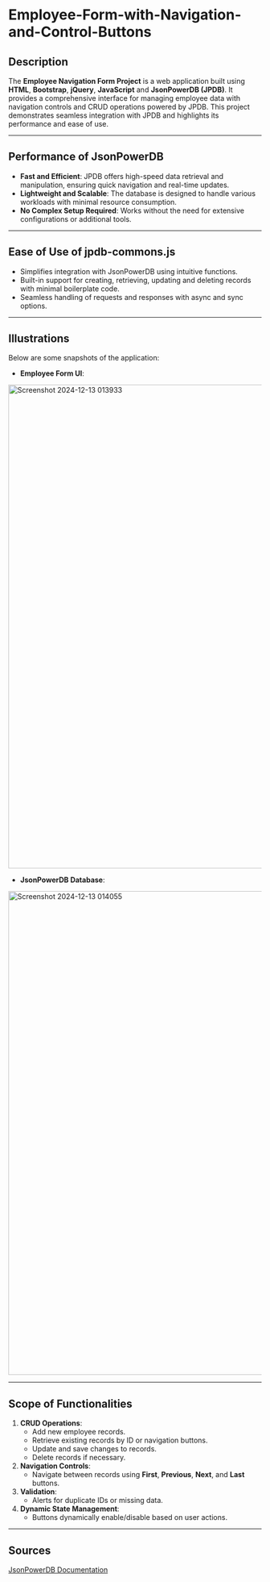 # Employee-Form-with-Navigation-and-Control-Buttons

## Description
The **Employee Navigation Form Project** is a web application built using **HTML**, **Bootstrap**, **jQuery**, **JavaScript** and **JsonPowerDB (JPDB)**. It provides a comprehensive interface for managing employee data with navigation controls and CRUD operations powered by JPDB. This project demonstrates seamless integration with JPDB and highlights its performance and ease of use.

---

## Performance of JsonPowerDB
- **Fast and Efficient**: JPDB offers high-speed data retrieval and manipulation, ensuring quick navigation and real-time updates.
- **Lightweight and Scalable**: The database is designed to handle various workloads with minimal resource consumption.
- **No Complex Setup Required**: Works without the need for extensive configurations or additional tools.

---

## Ease of Use of jpdb-commons.js
- Simplifies integration with JsonPowerDB using intuitive functions.
- Built-in support for creating, retrieving, updating and deleting records with minimal boilerplate code.
- Seamless handling of requests and responses with async and sync options.

---

## Illustrations
Below are some snapshots of the application:

- **Employee Form UI**:
<img width="960" alt="Screenshot 2024-12-13 013933" src="https://github.com/user-attachments/assets/1a6bbe31-49de-420e-85ed-d4197d03dc87" />

- **JsonPowerDB Database**:
<img width="960" alt="Screenshot 2024-12-13 014055" src="https://github.com/user-attachments/assets/dcdda7da-0fa6-41f8-96fe-e73e8120abb6" />

---

## Scope of Functionalities
1. **CRUD Operations**:
   - Add new employee records.
   - Retrieve existing records by ID or navigation buttons.
   - Update and save changes to records.
   - Delete records if necessary.
2. **Navigation Controls**:
   - Navigate between records using **First**, **Previous**, **Next**, and **Last** buttons.
3. **Validation**:
   - Alerts for duplicate IDs or missing data.
4. **Dynamic State Management**:
   - Buttons dynamically enable/disable based on user actions.

---

## Sources
[JsonPowerDB Documentation](https://login2explore.com/jpdb)


